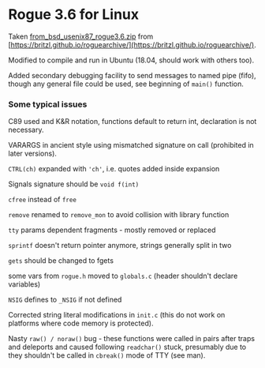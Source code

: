 # Rogue 3.6 for Linux

Taken [from_bsd_usenix87_rogue3.6.zip](https://britzl.github.io/roguearchive/files/from_bsd_usenix87_rogue3.6.zip)
from [https://britzl.github.io/roguearchive/](https://britzl.github.io/roguearchive/).

Modified to compile and run in Ubuntu (18.04, should work with others too).

Added secondary debugging facility to send messages to named pipe (fifo), though any general file
could be used, see beginning of `main()` function.

### Some typical issues

C89 used and K&R notation, functions default to return int, declaration is not necessary.

VARARGS in ancient style using mismatched signature on call (prohibited in later versions).

`CTRL(ch)` expanded with `'ch'`, i.e. quotes added inside expansion

Signals signature should be `void f(int)`

`cfree` instead of `free`

`remove` renamed to `remove_mon` to avoid collision with library function

`tty` params dependent fragments - mostly removed or replaced

`sprintf` doesn't return pointer anymore, strings generally split in two

`gets` should be changed to fgets

some vars from `rogue.h` moved to `globals.c` (header shouldn't declare variables)

`NSIG` defines to `_NSIG` if not defined

Corrected string literal modifications in `init.c` (this do not work on platforms where code
memory is protected).

Nasty `raw() / noraw()` bug - these functions were called in pairs after traps and deleports
and caused following `readchar()` stuck, presumably due to they shouldn't be called in `cbreak()`
mode of TTY (see man).